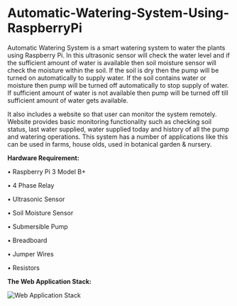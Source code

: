 # Automatic-Watering-System-Using-RaspberryPi
  Automatic Watering System is a smart watering system to water the plants using Raspberry Pi. In this ultrasonic sensor will check the water level and if the sufficient amount of water is available then soil moisture sensor will check the moisture within the soil. If the soil is dry then the pump will be turned on automatically to supply water. If the soil contains water or moisture then pump will be turned off automatically to stop supply of water. If sufficient amount of water is not available then pump will be turned off till sufficient amount of water gets available.

  It also includes a website so that user can monitor the system remotely. Website provides basic monitoring functionality such as checking soil status, last water supplied, water supplied today and history of all the pump and watering operations. This system has a number of applications like this can be used in farms, house olds, used in botanical garden & nursery.


**Hardware Requirement:**

•	Raspberry Pi 3 Model B+ 

•	4 Phase Relay

•	Ultrasonic Sensor 

•	Soil Moisture Sensor

•	Submersible Pump

•	Breadboard

•	Jumper Wires 

•	Resistors

**The Web Application Stack:**

![Web Application Stack](https://user-images.githubusercontent.com/45987701/83345482-310ecd00-a331-11ea-9df1-8aa08cbf2fde.jpg)
